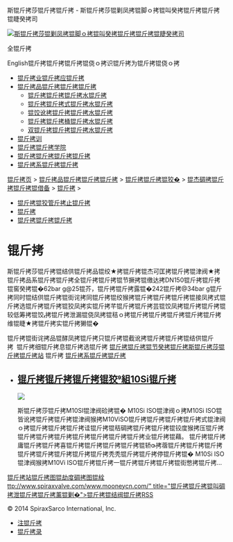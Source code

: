  斯锟斤拷莎锟斤拷锟斤拷 - 斯锟斤拷莎锟剿凤拷锟脚ｏ拷锟叫癸拷锟斤拷锟斤拷锟睫癸拷司    

[![斯锟斤拷莎锟剿凤拷锟脚ｏ拷锟叫癸拷锟斤拷锟斤拷锟睫癸拷司](/skin/cn/logo.gif)](/)

全锟斤拷

English锟斤拷锟斤拷锟斤拷锟侥ｏ拷识锟斤拷为锟斤拷锟侥ｏ拷

-   [锟斤拷业锟斤拷应锟斤拷](/cn_applications/index.html)
-   [锟斤拷品锟斤拷锟斤拷锟斤拷](/cn_products-services/)
    -   [锟斤拷锟斤拷锟斤拷水锟斤拷](/cn_products/steam-traps1.html)
    -   [锟斤拷锟斤拷式锟斤拷水锟斤拷](/cn_products/steam-trap-per-mon1.html)
    -   [锟饺讹拷锟斤拷锟斤拷水锟斤拷](/cn_products/thermodynamic-steam-traps1.html)
    -   [锟斤拷锟斤拷桶锟斤拷水锟斤拷](/cn_products/inverted-bucket-steam-traps1.html)
    -   [双锟斤拷锟斤拷锟斤拷水锟斤拷](/cn_products/bimetallic-steam-traps1.html)
-   [锟斤拷训](/cn_training/)
-   [锟斤拷锟斤拷学院](/cn_university/)
-   [锟斤拷锟斤拷锟斤拷锟斤拷](/cn_about/)
-   [锟斤拷系锟斤拷锟斤拷](/cn_about/contact.html)

  

[锟斤拷页](/index.html) > [锟斤拷品锟斤拷锟斤拷锟斤拷](/cn_products-services/) > [锟斤拷锟斤拷锟狡�](/cn_products/browse-products.html) > [锟杰碉拷锟斤拷锟斤拷锟借备](/cn_products/pipeline-ancillaries1.html) > [锟斤拷](/cn_products/锟斤拷.html) >

-   [锟斤拷锟狡管斤拷止锟斤拷](/cn_products/stop-valves.html)
-   [锟斤拷](/cn_products/锟斤拷.html)
-   [锟斤拷锟斤拷锟斤拷](/cn_products/strainers.html)

# 锟斤拷

斯锟斤拷莎锟斤拷锟结供锟斤拷品锟绞★拷锟斤拷锟杰可匡拷锟斤拷锟津阀★拷锟斤拷品系锟斤拷锟斤拷全锟斤拷锟斤拷锟节撅拷锟缴达拷DN150锟斤拷锟斤拷锟窖癸拷锟�62bar g@25锟芥，锟斤拷锟斤拷露锟�242锟斤拷@34bar g锟斤拷同时锟结供锟斤拷锟街诧拷同锟斤拷锟绞猴拷锟斤拷锟斤拷锟斤拷锟接凤拷式锟斤拷选锟斤拷锟斤拷锟狡凤拷实锟斤拷芊锟斤拷锟斤拷芸锟饺凤拷锟斤拷锟斤拷锟较低筹拷锟饺拷锟斤拷泄漏锟侥凤拷锟秸ｏ拷锟斤拷锟斤拷锟斤拷锟斤拷锟斤拷维锟睫★拷锟斤拷实锟斤拷獭锟�

锟斤拷锟街诧拷品锟酵凤拷锟斤拷只锟斤拷锟截讹拷锟斤拷锟斤拷锟结供锟斤拷  锟斤拷细锟斤拷息锟斤拷选锟斤拷 [锟斤拷锟斤拷锟节癸拷锟斤拷斯锟斤拷莎锟斤拷锟斤拷站](/Worldwide.html) 锟斤拷 [锟斤拷系锟斤拷锟斤拷](/cn_about/contact.html)

-   ## [锟斤拷锟斤拷锟斤拷锟狡組10Si锟斤拷](/cn_products/锟斤拷锟斤拷锟斤拷锟狡組10Si锟斤拷.html)
    
    [![](/uploads/allimg/150618/1-15061R132080-L.jpg)](/cn_products/锟斤拷锟斤拷锟斤拷锟狡組10Si锟斤拷.html)
    
    斯锟斤拷莎锟斤拷M10SI锟津阀硷拷锟� M10Si ISO锟津阀ｏ拷M10Si ISO锟皆讹拷锟斤拷锟斤拷锟津阀猴拷M10ViSO锟斤拷锟斤拷锟斤拷锟斤拷式锟津阀ｏ拷锟斤拷锟斤拷锟斤拷诖锟斤拷锟秸碉拷锟斤拷锟斤拷锟铰度猴拷压锟斤拷锟斤拷锟斤拷锟斤拷锟斤拷锟斤拷锟斤拷锟斤拷业锟斤拷锟藉。 锟斤拷锟斤拷庸锟斤拷锟斤拷喜锟斤拷锟斤拷锟斤拷锟斤拷锟轿拷蓿锟斤拷锟斤拷锟斤拷锟斤拷锟斤拷锟斤拷锟斤拷锟斤拷秃秃锟斤拷锟斤拷停锟斤拷锟� M10Si ISO锟津阀猴拷M10Vi ISO锟斤拷锟斤拷一锟斤拷锟斤拷锟斤拷锟街憋拷锟斤拷...
    

[锟斤拷站锟斤拷图](/sitemap.html "锟斤拷站锟斤拷图")[锟劫度碉拷图](/baidu.xml)[锟絟ttp://www.spiraxvalve.com/www.mooneycn.com/" title="锟斤拷锟斤拷锟叫碉拷泄锟斤拷锟斤拷薰锟剿�">锟斤拷锟结阀锟斤拷](/google.xml)[RSS](/rss.xml)

© 2014 SpiraxSarco International, Inc.

-   [注锟斤拷](/member/index_do.php?fmdo=user&dopost=regnew)
-   [锟斤拷录](/member/login.php)